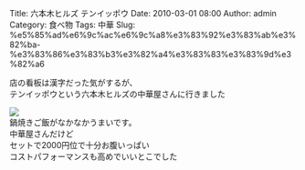 Title: 六本木ヒルズ テンイッポウ
Date: 2010-03-01 08:00
Author: admin
Category: 食べ物
Tags: 中華
Slug: %e5%85%ad%e6%9c%ac%e6%9c%a8%e3%83%92%e3%83%ab%e3%82%ba-%e3%83%86%e3%83%b3%e3%82%a4%e3%83%83%e3%83%9d%e3%82%a6

店の看板は漢字だった気がするが、  
テンイッポウという六本木ヒルズの中華屋さんに行きました

[![](http://farm5.static.flickr.com/4022/4389818250_887383eba1_m.jpg)](http://www.flickr.com/photos/46200029@N06/4389818250/)  
鍋焼きご飯がなかなかうまいです。  
中華屋さんだけど  
セットで2000円位で十分お腹いっぱい  
コストパフォーマンスも高めでいいとこでした  

